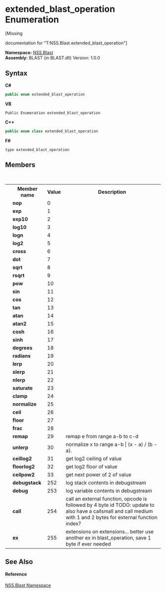 # extended_blast_operation Enumeration
 

\[Missing <summary> documentation for "T:NSS.Blast.extended_blast_operation"\]

**Namespace:**&nbsp;<a href="88b55311-4a89-0894-e27a-e157e443c7f7.md">NSS.Blast</a><br />**Assembly:**&nbsp;BLAST (in BLAST.dll) Version: 1.0.0

## Syntax

**C#**<br />
``` C#
public enum extended_blast_operation
```

**VB**<br />
``` VB
Public Enumeration extended_blast_operation
```

**C++**<br />
``` C++
public enum class extended_blast_operation
```

**F#**<br />
``` F#
type extended_blast_operation
```


## Members
&nbsp;<table><tr><th></th><th>Member name</th><th>Value</th><th>Description</th></tr><tr><td /><td target="F:NSS.Blast.extended_blast_operation.nop">**nop**</td><td>0</td><td /></tr><tr><td /><td target="F:NSS.Blast.extended_blast_operation.exp">**exp**</td><td>1</td><td /></tr><tr><td /><td target="F:NSS.Blast.extended_blast_operation.exp10">**exp10**</td><td>2</td><td /></tr><tr><td /><td target="F:NSS.Blast.extended_blast_operation.log10">**log10**</td><td>3</td><td /></tr><tr><td /><td target="F:NSS.Blast.extended_blast_operation.logn">**logn**</td><td>4</td><td /></tr><tr><td /><td target="F:NSS.Blast.extended_blast_operation.log2">**log2**</td><td>5</td><td /></tr><tr><td /><td target="F:NSS.Blast.extended_blast_operation.cross">**cross**</td><td>6</td><td /></tr><tr><td /><td target="F:NSS.Blast.extended_blast_operation.dot">**dot**</td><td>7</td><td /></tr><tr><td /><td target="F:NSS.Blast.extended_blast_operation.sqrt">**sqrt**</td><td>8</td><td /></tr><tr><td /><td target="F:NSS.Blast.extended_blast_operation.rsqrt">**rsqrt**</td><td>9</td><td /></tr><tr><td /><td target="F:NSS.Blast.extended_blast_operation.pow">**pow**</td><td>10</td><td /></tr><tr><td /><td target="F:NSS.Blast.extended_blast_operation.sin">**sin**</td><td>11</td><td /></tr><tr><td /><td target="F:NSS.Blast.extended_blast_operation.cos">**cos**</td><td>12</td><td /></tr><tr><td /><td target="F:NSS.Blast.extended_blast_operation.tan">**tan**</td><td>13</td><td /></tr><tr><td /><td target="F:NSS.Blast.extended_blast_operation.atan">**atan**</td><td>14</td><td /></tr><tr><td /><td target="F:NSS.Blast.extended_blast_operation.atan2">**atan2**</td><td>15</td><td /></tr><tr><td /><td target="F:NSS.Blast.extended_blast_operation.cosh">**cosh**</td><td>16</td><td /></tr><tr><td /><td target="F:NSS.Blast.extended_blast_operation.sinh">**sinh**</td><td>17</td><td /></tr><tr><td /><td target="F:NSS.Blast.extended_blast_operation.degrees">**degrees**</td><td>18</td><td /></tr><tr><td /><td target="F:NSS.Blast.extended_blast_operation.radians">**radians**</td><td>19</td><td /></tr><tr><td /><td target="F:NSS.Blast.extended_blast_operation.lerp">**lerp**</td><td>20</td><td /></tr><tr><td /><td target="F:NSS.Blast.extended_blast_operation.slerp">**slerp**</td><td>21</td><td /></tr><tr><td /><td target="F:NSS.Blast.extended_blast_operation.nlerp">**nlerp**</td><td>22</td><td /></tr><tr><td /><td target="F:NSS.Blast.extended_blast_operation.saturate">**saturate**</td><td>23</td><td /></tr><tr><td /><td target="F:NSS.Blast.extended_blast_operation.clamp">**clamp**</td><td>24</td><td /></tr><tr><td /><td target="F:NSS.Blast.extended_blast_operation.normalize">**normalize**</td><td>25</td><td /></tr><tr><td /><td target="F:NSS.Blast.extended_blast_operation.ceil">**ceil**</td><td>26</td><td /></tr><tr><td /><td target="F:NSS.Blast.extended_blast_operation.floor">**floor**</td><td>27</td><td /></tr><tr><td /><td target="F:NSS.Blast.extended_blast_operation.frac">**frac**</td><td>28</td><td /></tr><tr><td /><td target="F:NSS.Blast.extended_blast_operation.remap">**remap**</td><td>29</td><td>remap e from range a-b to c-d</td></tr><tr><td /><td target="F:NSS.Blast.extended_blast_operation.unlerp">**unlerp**</td><td>30</td><td>normalize x to range a-b | (x - a) / (b - a).</td></tr><tr><td /><td target="F:NSS.Blast.extended_blast_operation.ceillog2">**ceillog2**</td><td>31</td><td>get log2 ceiling of value</td></tr><tr><td /><td target="F:NSS.Blast.extended_blast_operation.floorlog2">**floorlog2**</td><td>32</td><td>get log2 floor of value</td></tr><tr><td /><td target="F:NSS.Blast.extended_blast_operation.ceilpow2">**ceilpow2**</td><td>33</td><td>get next power of 2 of value</td></tr><tr><td /><td target="F:NSS.Blast.extended_blast_operation.debugstack">**debugstack**</td><td>252</td><td>log stack contents in debugstream</td></tr><tr><td /><td target="F:NSS.Blast.extended_blast_operation.debug">**debug**</td><td>253</td><td>log variable contents in debugstream</td></tr><tr><td /><td target="F:NSS.Blast.extended_blast_operation.call">**call**</td><td>254</td><td>call an external function, opcode is followed by 4 byte id TODO: update to also have a callsmall and call medium with 1 and 2 bytes for external function index?</td></tr><tr><td /><td target="F:NSS.Blast.extended_blast_operation.ex">**ex**</td><td>255</td><td>extensions on extensions... better use another ex in blast_operation, save 1 byte if ever needed</td></tr></table>

## See Also


#### Reference
<a href="88b55311-4a89-0894-e27a-e157e443c7f7.md">NSS.Blast Namespace</a><br />